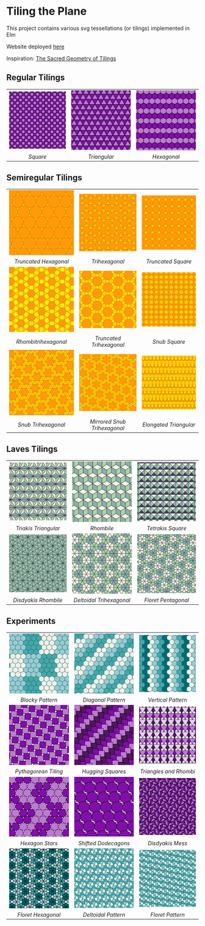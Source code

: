 # Tiling the Plane

This project contains various svg tessellations (or tilings) implemented in Elm

Website deployed [here](https://vsebastian8.github.io/Tessellation/)

Inspiration: [The Sacred Geometry of Tilings](https://www.youtube.com/watch?v=wiWEP5Kf8sk&t=398s)

## Regular Tilings

|                                                      |                                                         |                                                       |
| :--------------------------------------------------: | :-----------------------------------------------------: | :---------------------------------------------------: |
| <img src="./assets/regular/squares.png" width="200"> | <img src="./assets/regular/triangular.png" width="200"> | <img src="./assets/regular/hexagons.png" width="200"> |
|                       _Square_                       |                      _Triangular_                       |                      _Hexagonal_                      |

## Semiregular Tilings

|                                                                     |                                                                         |                                                                      |
| :-----------------------------------------------------------------: | :---------------------------------------------------------------------: | :------------------------------------------------------------------: |
| <img src="./assets/semiregular/truncatedHexagonal.png" width="200"> |      <img src="./assets/semiregular/triHexagonal.png" width="200">      |   <img src="./assets/semiregular/truncatedSquare.png" width="200">   |
|                        _Truncated Hexagonal_                        |                             _Trihexagonal_                              |                          _Truncated Square_                          |
| <img src="./assets/semiregular/rhombiTriHexagonal.png" width="200"> | <img src="./assets/semiregular/truncatedTriHexagonal.png" width="200">  |     <img src="./assets/semiregular/snubSquare.png" width="200">      |
|                        _Rhombitrihexagonal_                         |                        _Truncated Trihexagonal_                         |                            _Snub Square_                             |
|  <img src="./assets/semiregular/snubTriHexagonal.png" width="200">  | <img src="./assets/semiregular/snubTriHexagonalMirror.png" width="200"> | <img src="./assets/semiregular/elongatedTriangular.png" width="200"> |
|                         _Snub Trihexagonal_                         |                      _Mirrored Snub Trihexagonal_                       |                        _Elongated Triangular_                        |

## Laves Tilings

|                                                              |                                                                  |                                                             |
| :----------------------------------------------------------: | :--------------------------------------------------------------: | :---------------------------------------------------------: |
| <img src="./assets/laves/triakisTriangular.png" width="200"> |       <img src="./assets/laves/rhombile.png" width="200">        |  <img src="./assets/laves/tetrakisSquare.png" width="200">  |
|                     _Triakis Triangular_                     |                            _Rhombile_                            |                      _Tetrakis Square_                      |
| <img src="./assets/laves/disdyakisRhombile.png" width="200"> | <img src="./assets/laves/deltoidalTriHexagonal.png" width="200"> | <img src="./assets/laves/floretPentagonal.png" width="200"> |
|                     _Disdyakis Rhombile_                     |                     _Deltoidal Trihexagonal_                     |                     _Floret Pentagonal_                     |

## Experiments

|                                                                    |                                                                    |                                                                  |
| :----------------------------------------------------------------: | :----------------------------------------------------------------: | :--------------------------------------------------------------: |
|   <img src="./assets/experiments/hexagonBlock.png" width="200">    |  <img src="./assets/experiments/hexagonDiagonal.png" width="200">  | <img src="./assets/experiments/hexagonVertical.png" width="200"> |
|                          _Blocky Pattern_                          |                         _Diagonal Pattern_                         |                        _Vertical Pattern_                        |
| <img src="./assets/experiments/pythagoreanTiling.png" width="200"> |  <img src="./assets/experiments/huggingSquares.png" width="200">   | <img src="./assets/experiments/trianglePattern.png" width="200"> |
|                        _Pythagorean Tiling_                        |                         _Hugging Squares_                          |                      _Triangles and Rhombi_                      |
|   <img src="./assets/experiments/hexagonStars.png" width="200">    | <img src="./assets/experiments/shiftedDodecagons.png" width="200"> |  <img src="./assets/experiments/disdyakisMess.png" width="200">  |
|                          _Hexagon Stars_                           |                        _Shifted Dodecagons_                        |                         _Disdyakis Mess_                         |
|  <img src="./assets/experiments/floretHexagonal.png" width="200">  | <img src="./assets/experiments/deltoidalPattern.png" width="200">  |  <img src="./assets/experiments/floretPattern.png" width="200">  |
|                         _Floret Hexagonal_                         |                        _Deltoidal Pattern_                         |                         _Floret Pattern_                         |
